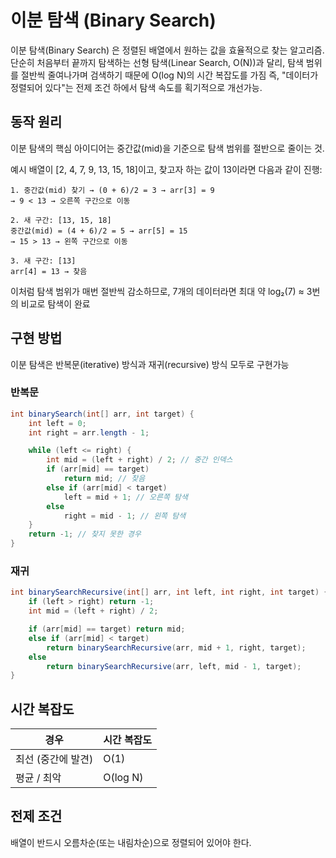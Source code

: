 # 이분 탐색 (Binary Search)
이분 탐색(Binary Search) 은 정렬된 배열에서 원하는 값을 효율적으로 찾는 알고리즘. 단순히 처음부터 끝까지 탐색하는 선형 탐색(Linear Search, O(N))과 달리, 탐색 범위를 절반씩 줄여나가며 검색하기 때문에 O(log N)의 시간 복잡도를 가짐
즉, "데이터가 정렬되어 있다"는 전제 조건 하에서 탐색 속도를 획기적으로 개선가능.

## 동작 원리
이분 탐색의 핵심 아이디어는 중간값(mid)을 기준으로 탐색 범위를 절반으로 줄이는 것.

예시 배열이 [2, 4, 7, 9, 13, 15, 18]이고,
찾고자 하는 값이 13이라면 다음과 같이 진행:
```text
1. 중간값(mid) 찾기 → (0 + 6)/2 = 3 → arr[3] = 9
→ 9 < 13 → 오른쪽 구간으로 이동

2. 새 구간: [13, 15, 18]
중간값(mid) = (4 + 6)/2 = 5 → arr[5] = 15
→ 15 > 13 → 왼쪽 구간으로 이동

3. 새 구간: [13]
arr[4] = 13 → 찾음
```

이처럼 탐색 범위가 매번 절반씩 감소하므로,
7개의 데이터라면 최대 약 log₂(7) ≈ 3번의 비교로 탐색이 완료

## 구현 방법
이분 탐색은 반복문(iterative) 방식과 재귀(recursive) 방식 모두로 구현가능

### 반복문
```java
int binarySearch(int[] arr, int target) {
    int left = 0;
    int right = arr.length - 1;

    while (left <= right) {
        int mid = (left + right) / 2; // 중간 인덱스
        if (arr[mid] == target)
            return mid; // 찾음
        else if (arr[mid] < target)
            left = mid + 1; // 오른쪽 탐색
        else
            right = mid - 1; // 왼쪽 탐색
    }
    return -1; // 찾지 못한 경우
}
```

### 재귀
```java
int binarySearchRecursive(int[] arr, int left, int right, int target) {
    if (left > right) return -1;
    int mid = (left + right) / 2;

    if (arr[mid] == target) return mid;
    else if (arr[mid] < target)
        return binarySearchRecursive(arr, mid + 1, right, target);
    else
        return binarySearchRecursive(arr, left, mid - 1, target);
}
```

## 시간 복잡도
| 경우          | 시간 복잡도   |
| ----------- | -------- |
| 최선 (중간에 발견) | O(1)     |
| 평균 / 최악     | O(log N) |

## 전제 조건
배열이 반드시 오름차순(또는 내림차순)으로 정렬되어 있어야 한다.

